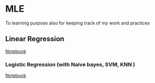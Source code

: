 # MLE
To learning purpose also for  keeping track of my work and practices

## Linear Regression
[Notebook](https://github.com/rushikeshnaik779/MLE/blob/master/LinearRegression%20Assumptions/LinReg.ipynb)



### Logistic Regression (with Naive bayes, SVM, KNN )
[Notebook](https://github.com/rushikeshnaik779/MLE/blob/master/LogisticRegression/LogR.ipynb)

